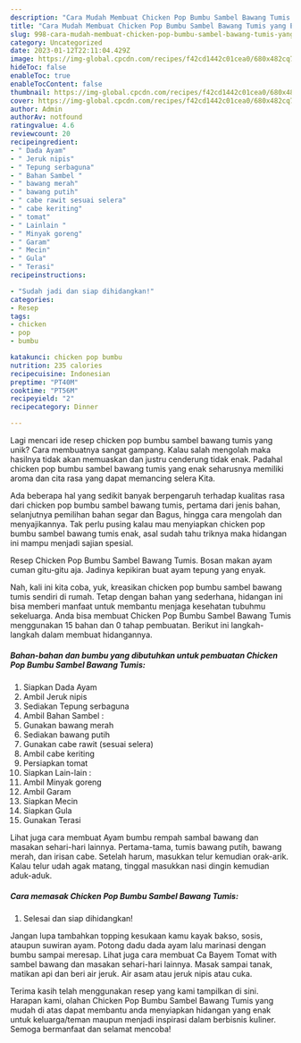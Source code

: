 ```yaml
---
description: "Cara Mudah Membuat Chicken Pop Bumbu Sambel Bawang Tumis yang Enak"
title: "Cara Mudah Membuat Chicken Pop Bumbu Sambel Bawang Tumis yang Enak"
slug: 998-cara-mudah-membuat-chicken-pop-bumbu-sambel-bawang-tumis-yang-enak
category: Uncategorized
date: 2023-01-12T22:11:04.429Z
image: https://img-global.cpcdn.com/recipes/f42cd1442c01cea0/680x482cq70/chicken-pop-bumbu-sambel-bawang-tumis-foto-resep-utama.jpg
hideToc: false
enableToc: true
enableTocContent: false
thumbnail: https://img-global.cpcdn.com/recipes/f42cd1442c01cea0/680x482cq70/chicken-pop-bumbu-sambel-bawang-tumis-foto-resep-utama.jpg
cover: https://img-global.cpcdn.com/recipes/f42cd1442c01cea0/680x482cq70/chicken-pop-bumbu-sambel-bawang-tumis-foto-resep-utama.jpg
author: Admin
authorAv: notfound
ratingvalue: 4.6
reviewcount: 20
recipeingredient:
- " Dada Ayam"
- " Jeruk nipis"
- " Tepung serbaguna"
- " Bahan Sambel "
- " bawang merah"
- " bawang putih"
- " cabe rawit sesuai selera"
- " cabe keriting"
- " tomat"
- " Lainlain "
- " Minyak goreng"
- " Garam"
- " Mecin"
- " Gula"
- " Terasi"
recipeinstructions:

- "Sudah jadi dan siap dihidangkan!"
categories:
- Resep
tags:
- chicken
- pop
- bumbu

katakunci: chicken pop bumbu 
nutrition: 235 calories
recipecuisine: Indonesian
preptime: "PT40M"
cooktime: "PT56M"
recipeyield: "2"
recipecategory: Dinner

---
```





Lagi mencari ide resep chicken pop bumbu sambel bawang tumis yang unik? Cara membuatnya sangat gampang. Kalau salah mengolah maka hasilnya tidak akan memuaskan dan justru cenderung tidak enak. Padahal chicken pop bumbu sambel bawang tumis yang enak seharusnya memiliki aroma dan cita rasa yang dapat memancing selera Kita.





Ada beberapa hal yang sedikit banyak berpengaruh terhadap kualitas rasa dari chicken pop bumbu sambel bawang tumis, pertama dari jenis bahan, selanjutnya pemilihan bahan segar dan Bagus, hingga cara mengolah dan menyajikannya. Tak perlu pusing kalau mau menyiapkan chicken pop bumbu sambel bawang tumis enak,      asal sudah tahu triknya maka hidangan ini mampu menjadi sajian spesial.














Resep Chicken Pop Bumbu Sambel Bawang Tumis. Bosan makan ayam cuman gitu-gitu aja. Jadinya kepikiran buat ayam tepung yang enyak.






Nah, kali ini kita coba, yuk, kreasikan chicken pop bumbu sambel bawang tumis sendiri di rumah. Tetap dengan bahan yang sederhana, hidangan ini bisa memberi manfaat untuk membantu menjaga kesehatan tubuhmu sekeluarga. Anda bisa membuat Chicken Pop Bumbu Sambel Bawang Tumis menggunakan 15 bahan dan 0 tahap pembuatan. Berikut ini langkah-langkah dalam membuat hidangannya.

<!--inarticleads1-->

##### Bahan-bahan dan bumbu yang dibutuhkan untuk pembuatan Chicken Pop Bumbu Sambel Bawang Tumis:

1. Siapkan  Dada Ayam
1. Ambil  Jeruk nipis
1. Sediakan  Tepung serbaguna
1. Ambil  Bahan Sambel :
1. Gunakan  bawang merah
1. Sediakan  bawang putih
1. Gunakan  cabe rawit (sesuai selera)
1. Ambil  cabe keriting
1. Persiapkan  tomat
1. Siapkan  Lain-lain :
1. Ambil  Minyak goreng
1. Ambil  Garam
1. Siapkan  Mecin
1. Siapkan  Gula
1. Gunakan  Terasi


Lihat juga cara membuat Ayam bumbu rempah sambal bawang dan masakan sehari-hari lainnya. Pertama-tama, tumis bawang putih, bawang merah, dan irisan cabe. Setelah harum, masukkan telur kemudian orak-arik. Kalau telur udah agak matang, tinggal masukkan nasi dingin kemudian aduk-aduk. 

<!--inarticleads2-->

##### Cara memasak Chicken Pop Bumbu Sambel Bawang Tumis:


1. Selesai dan siap dihidangkan!

Jangan lupa tambahkan topping kesukaan kamu kayak bakso, sosis, ataupun suwiran ayam. Potong dadu dada ayam lalu marinasi dengan bumbu sampai meresap. Lihat juga cara membuat Ca Bayem Tomat with sambel bawang dan masakan sehari-hari lainnya. Masak sampai tanak, matikan api dan beri air jeruk. Air asam atau jeruk nipis atau cuka. 

Terima kasih telah menggunakan resep yang kami tampilkan di sini. Harapan kami, olahan Chicken Pop Bumbu Sambel Bawang Tumis yang mudah di atas dapat membantu anda menyiapkan hidangan yang enak untuk keluarga/teman maupun menjadi inspirasi dalam berbisnis kuliner. Semoga bermanfaat dan selamat mencoba!
